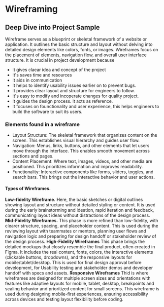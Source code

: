 # Wireframing
## Deep Dive into Project Sample
Wireframe serves as a blueprint or skeletal framework of a website or application. It outlines the basic structure and layout without delving into detailed design elements like colors, fonts, or images. Wireframes focus on the placement of elements, navigation flow, and overall user interface structure. It is crucial in project development because
- It gives claear idea and concept of the project
- It's saves time and resources
- It aids in communication
- It helps to identify usability issues earlier on to prevent bugs.
- It provides clear layout and structure for engineers to follow.
- It's easy to modify and incoperate changes for quality project.
- It guides the design process. It acts as reference.
- It focuses on founctionality and user experience, this helps engineers to build the software to suit its users. 
### Elements found in a wireframe
- Layout Structure: The skeletal framework that organizes content on the screen. This establishes visual hierarchy and guides user flow.
- Navigation: Menus, links, buttons, and other elements that let users move through the interface. This enables smooth movement across sections and pages.
- Content Placement: Where text, images, videos, and other media are positioned. This prioritizes information and improves readability.
- Functionality: Interactive components like forms, sliders, toggles, and search bars. This brings out the interactive behavior and user actions.
#### Types of Wireframes.
**Low-fidelity Wireframe.**
Here, the basic sketches or digital outlines showing layout and structure without detailed styling or content. It is used during the early brainstorming and ideation, rapid iteration and feedback, communicating layout ideas without distractions of the design process.
**Mid-Fidelity Wireframes.**
This phase is more refined than low-fidelity, with clearer structure, spacing, and placeholder content. This is used during the reviewing layout with teammates or mentors, planning user flows and navigation logic and preparing for design handoff or stakeholder review of the design process.
**High-Fidelity Wireframes**
This phase brings the detailed mockups that closely resemble the final product, often created in Figma. It includes the real content, fonts, colors, the interactive elements (clickable buttons, dropdowns), and the responsive layouts for mobile/tablet/desktop. This is used for final design approval before development, for Usability testing and stakeholder demos and developer handoff with specs and assets.
**Responsive Wireframes**
Thid is where wireframes are designed for multiple screen sizes and orientations with features like adaptive layouts for mobile, tablet, desktop, breakpoints and scaling behavior and prioritized content for small screens. This wireframe is used during designing mobile-first experiences, ensuring accessibility across devices and testing layout flexibility before coding.

 
